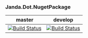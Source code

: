 ### Janda.Dot.NugetPackage

| master | develop |
|:------:|:-----------:|
|[![Build Status](http://nas:8081/buildStatus/icon?job=Janda.Dot.NugetPackage/master)](http://nas:8081/job/Janda.Dot.NugetPackage/job/master)|[![Build Status](http://nas:8081/buildStatus/icon?job=Janda.Dot.NugetPackage/develop)](http://nas:8081/job/Janda.Dot.NugetPackage/job/develop)|



